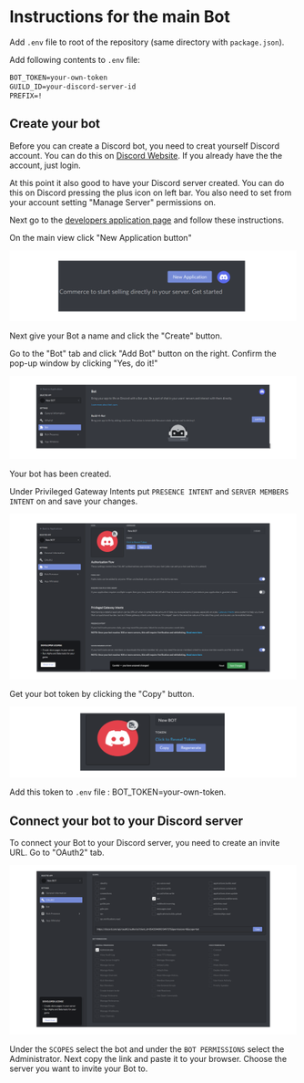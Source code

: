 # Instructions for the main Bot

Add `.env` file to root of the repository (same directory with `package.json`).

Add following contents to `.env` file:
```
BOT_TOKEN=your-own-token
GUILD_ID=your-discord-server-id
PREFIX=!
```

## Create your bot
Before you can create a Discord bot, you need to creat yourself Discord account. You can do this on [Discord Website](https://discord.com/). If you already have the the account, just login.

At this point it also good to have your Discord server created. You can do this on Discord pressing the plus icon on left bar. You also need to set from your account setting "Manage Server" permissions on.

Next go to the [developers application page](https://discord.com/developers/applications) and follow these instructions.

On the main view click "New Application button"

![Application button](./images/application.png)

Next give your Bot a name and click the "Create" button.

Go to the "Bot" tab and click "Add Bot" button on the right. Confirm the pop-up window by clicking "Yes, do it!"

![Add bot](./images/addbot.png)

Your bot has been created.

Under Privileged Gateway Intents put `PRESENCE INTENT` and `SERVER MEMBERS INTENT` on and save your changes.

![Bot settings](./images/botsettings.png)

Get your bot token by clicking the "Copy" button. 

![Bot token](./images/token.png)

Add this token to `.env` file : BOT_TOKEN=your-own-token.

## Connect your bot to your Discord server

To connect your Bot to your Discord server, you need to create an invite URL. Go to "OAuth2" tab. 

![Bot token](./images/link.png)

Under the `SCOPES` select the bot and under the `BOT PERMISSIONS` select the Administrator. Next copy the link and paste it to your browser. Choose the server you want to invite your Bot to.
